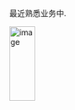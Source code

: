 最近熟悉业务中.

<img width="46" height="132" alt="image" src="https://github.com/user-attachments/assets/d59bf58a-f22a-4e2e-9249-1e4cb6018e86" />
